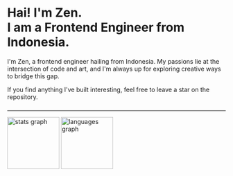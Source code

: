 <h1 align="left">Hai! I'm Zen. <br> I am a Frontend Engineer from Indonesia.</h1>

<p align="left">I'm Zen, a frontend engineer hailing from Indonesia. My passions lie at the intersection of code and art, and I'm always up for exploring creative ways to bridge this gap.</p>
<p align="left">If you find anything I've built interesting, feel free to leave a star on the repository.</p>

###

 <hr />
<div align="left">
  <img src="https://githubstat-five.vercel.app/api?username=sigmagenz&hide_title=true&hide_rank=false&show_icons=true&include_all_commits=true&count_private=true&disable_animations=false&theme=dark&locale=en&hide_border=false" height="120" alt="stats graph"  />
  <img src="https://githubstat-five.vercel.app/api/top-langs?username=sigmagenz&locale=en&hide_title=false&layout=compact&card_width=420&langs_count=3&theme=dark&hide_border=false&exclude_repo=test_backend-library-management-system-restapi,medisphere_frontend,voucher_feature_frontend,voucher_feature,quizapp,laravel_starter-adminLTE,online_bookstore,react_todolist,tokopaedi,bolangtravel_backend_x,hsb_backend_elearning,next_mealchemy,backend_mealchemy_strapi,bwa-staycation_app,discord-gemini_ai,pixinime,zeinirfansyah_2024,react_todolist,personal_web-2023,online_bookstore,wevest-react,reactjs-19,react-js-19,wefest_be,bolangtravel_frontend&hide=javascript,html,css,scss" height="120" alt="languages graph"  />

</div>

</div>
